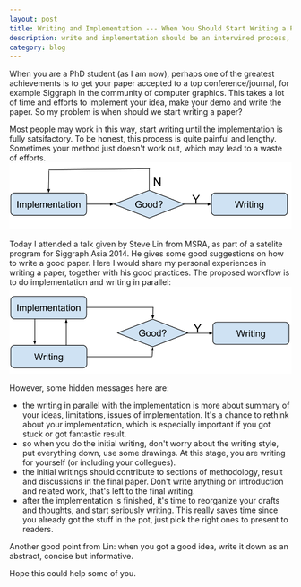 ```yaml
---
layout: post
title: Writing and Implementation --- When You Should Start Writing a Paper?
description: write and implementation should be an interwined process, and sometimes writing could come earlier than the implementation 
category: blog
---
```

When you are a PhD student (as I am now), perhaps one of the greatest achievements is to get your paper accepted to a top conference/journal, for example Siggraph in the community of computer graphics. This takes a lot of time and efforts to implement your idea, make your demo and write the paper. So my problem is when should we start writing a paper? 

Most people may work in this way, start writing until the implementation is fully satsifactory. To be honest, this process is quite painful and lengthy. Sometimes your method just doesn't work out, which may lead to a waste of efforts.
![Image](images/pain.png)

Today I attended a talk given by Steve Lin from MSRA, as part of a satelite program for Siggraph Asia 2014. He gives some good suggestions on how to write a good paper. Here I would share my personal experiences in writing a paper, together with his good practices. The proposed workflow is to do implementation and writing in parallel:
![Image](images/nopain.png)

However, some hidden messages here are:
- the writing in parallel with the implementation is more about summary of your ideas, limitations, issues of implementation. It's a chance to rethink about your implementation, which is especially important if you got stuck or got fantastic result.
- so when you do the initial writing, don't worry about the writing style, put everything down, use some drawings. At this stage, you are writing for yourself (or including your collegues).
- the initial writings should contribute to sections of methodology, result and discussions in the final paper. Don't write anything on introduction and related work, that's left to the final writing.
- after the implementation is finished, it's time to reorganize your drafts and thoughts, and start seriously writing. This really saves time since you already got the stuff in the pot, just pick the right ones to present to readers.

Another good point from Lin: when you got a good idea, write it down as an abstract, concise but informative.

Hope this could help some of you.
